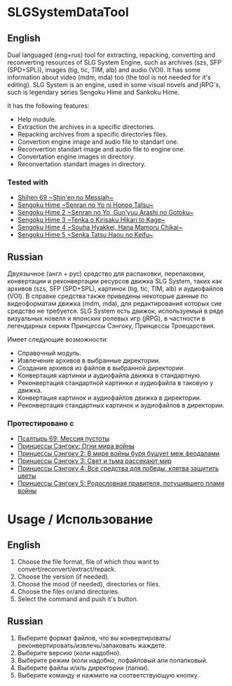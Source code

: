 # SLGSystemDataTool
## English
Dual languaged (eng+rus) tool for extracting, repacking, converting and reconverting resources of SLG System Engine, such as archives (szs, SFP (SPD+SPL)), images (tig, tic, TIM, alb) and audio (VOI). It has some information about video (mdm, mda) too (the tool is not needed for it's editing). SLG System is an engine, used in some visual novels and jRPG's, such is legendary series Sengoku Hime and Sankoku Hime.

It has the following features:
- Help module.
- Extraction the archives in a specific directories.
- Repacking archives from a specific directories files.
- Convertion engine image and audio file to standart one.
- Reconvertion standart image and audio file to engine one.
- Convertation engine images in directory.
- Reconvertation standart images in directory.

### Tested with
- [Shihen 69 \~Shin'en no Messiah\~](https://vndb.org/v1117)
- [Sengoku Hime \~Senran no Yo ni Honoo Tatsu\~](https://vndb.org/v1120)
- [Sengoku Hime 2 \~Senran no Yo, Gun'yuu Arashi no Gotoku\~](https://vndb.org/v3071)
- [Sengoku Hime 3 \~Tenka o Kirisaku Hikari to Kage\~](https://vndb.org/v6763)
- [Sengoku Hime 4 \~Souha Hyakkei, Hana Mamoru Chikai\~](https://vndb.org/v11237)
- [Sengoku Hime 5 \~Senka Tatsu Haou no Keifu\~](https://vndb.org/v13636)

## Russian
Двуязычное (англ + рус) средство для распаковки, перепаковки, конвертации и реконвертации ресурсов движка SLG System, таких как архивов (szs, SFP (SPD+SPL), картинок (tig, tic, TIM, alb) и аудиофайлов (VOI). В справке средства также приведены некоторые данные по видеоформатам движка (mdm, mda), для редактирования которых сие средство не требуется. SLG System есть движок, используемый в ряде визуальных новелл и японских ролевых игр (jRPG), в частности в легендарных сериях Принцессы Сэнгоку, Принцессы Троецарствия.

Имеет следующие возможности:
- Справочный модуль.
- Извлечение архивов в выбранные директории.
- Создание архивов из файлов в выбранной директории.
- Конвертация картинки и аудиофайла движка в стандартную.
- Реконвертация стандартной картинки и аудиофайла в таковую у движка.
- Конвертация картинок и аудиофайлов движка в директории.
- Реконвертация стандартных картинок и аудиофайлов в директории.

### Протестировано с
- [Псалтырь 69: Мессия пустоты](https://vndb.org/v1117)
- [Принцессы Сэнгоку: Огни мира войны](https://vndb.org/v1120)
- [Принцессы Сэнгоку 2: В мире войны буря бушует меж феодалами](https://vndb.org/v3071)
- [Принцессы Сэнгоку 3: Свет и тьма рассекают мир](https://vndb.org/v6763)
- [Принцессы Сэнгоку 4: Все средства для победы, клятва защитить цветы](https://vndb.org/v11237)
- [Принцессы Сэнгоку 5: Родословная правителя, потушившего пламя войны](https://vndb.org/v13636)

# Usage / Использование
## English
1. Choose the file format, file of which thou want to convert/reconvert/extract/repack.
2. Choose the version (if needed).
3. Choose the mood (if needed), directories or files.
4. Choose the files or/and directories.
5. Select the command and push it's button.

## Russian
1. Выберите формат файлов, что вы конвертировать/реконвертировать/извлечь/запаковать жаждете.
2. Выберите версию (коли надобно).
3. Выберите режим (коли надобно, пофайловый али попапковый.
4. Выберите файлы и/иль директории (папки).
5. Выберите команду и нажмите на соответствующую кнопку.
